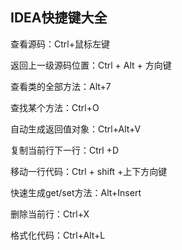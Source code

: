 ## IDEA快捷键大全

查看源码：Ctrl+鼠标左键

返回上一级源码位置：Ctrl + Alt + 方向键

查看类的全部方法：Alt+7

查找某个方法：Ctrl+O

自动生成返回值对象：Ctrl+Alt+V

复制当前行下一行：Ctrl +D

移动一行代码：Ctrl + shift +上下方向键

快速生成get/set方法：Alt+Insert

删除当前行：Ctrl+X 

格式化代码：Ctrl+Alt+L







